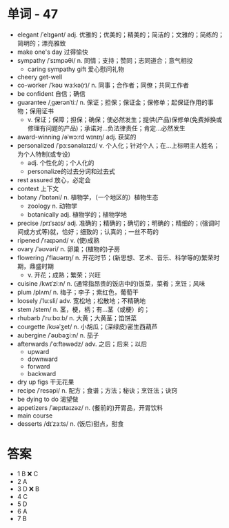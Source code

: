 # 单词 - 47
- elegant /ˈelɪɡənt/ adj. 优雅的；优美的；精美的；简洁的；文雅的；简练的；简明的；漂亮雅致
- make one's day 过得愉快
- sympathy /ˈsɪmpəθi/ n. 同情；支持；赞同；志同道合；意气相投
  - caring sympathy gift 爱心慰问礼物 
- cheery get-well
- co-worker /ˈkəʊ wɜːkə(r)/ n. 同事；合作者；同僚；共同工作者
- be confident 自信；确信
- guarantee /ˌɡærənˈtiː/ n. 保证；担保；保证金；保修单；起保证作用的事物；保用证书
  - v. 保证；保障；担保；确保；使必然发生；提供(产品)保修单(免费掉换或修理有问题的产品)；承诺对…负法律责任；肯定…必然发生
- award-winning /əˈwɔːrd wɪnɪŋ/ adj. 获奖的
- personalized /ˈpɜːsənəlaɪzd/ v. 个人化；针对个人；在…上标明主人姓名；为个人特制(或专设)
  - adj. 个性化的；个人化的
  - personalize的过去分词和过去式
- rest assured 放心，必定会
- context 上下文
- botany /ˈbɒtəni/ n. 植物学，（一个地区的）植物生态
  - zoology n. 动物学
  - botanically adj. 植物学的；植物学地
- precise /prɪˈsaɪs/ adj. 准确的；精确的；确切的；明确的；精细的；(强调时间或方式等)就，恰好；细致的；认真的；一丝不苟的
- ripened /ˈraɪpənd/ v. (使)成熟
- ovary /ˈəʊvəri/ n. 卵巢；(植物的)子房
- flowering /ˈflaʊərɪŋ/ n. 开花时节；(新思想、艺术、音乐、科学等的)繁荣时期，鼎盛时期
  - v. 开花；成熟；繁荣；兴旺
- cuisine /kwɪˈziːn/ n. (通常指昂贵的饭店中的)饭菜，菜肴；烹饪；风味
- plum /plʌm/ n. 梅子；李子；紫红色，葡萄干
- loosely /ˈluːsli/ adv. 宽松地；松散地；不精确地
- stem /stem/ n. 茎，梗，柄；有…茎（或梗）的；
- rhubarb /ˈruːbɑːb/ n. 大黄；大黄茎；馅饼菜
- courgette /kʊəˈʒet/ n. 小胡瓜；(深绿皮)密生西葫芦
- aubergine /ˈəʊbəʒiːn/ n. 茄子
- afterwards /ˈɑːftəwədz/ adv. 之后；后来；以后
  - upward
  - downward
  - forward
  - backward
- dry up figs 干无花果
- recipe /ˈresəpi/ n. 配方；食谱；方法；秘诀；烹饪法；诀窍
- be dying to do 渴望做
- appetizers /ˈæpɪtaɪzəz/ n. (餐前的)开胃品，开胃饮料
- main course
- desserts /dɪˈzɜːts/ n. (饭后)甜点，甜食

# 答案
- 1 B ❌ C
- 2 A
- 3 D ❌ B
- 4 C
- 5 D
- 6 A
- 7 B
